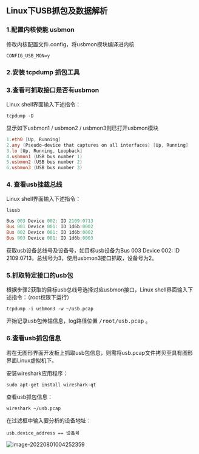 ## Linux下USB抓包及数据解析

### 1.配置内核使能 usbmon

修改内核配置文件.config，将usbmon模块编译进内核

```shell	
CONFIG_USB_MON=y
```

### 2.安装  tcpdump 抓包工具

### 3.查看可抓取接口是否有usbmon

Linux shell界面输入下述指令：

```shell
tcpdump -D
```

显示如下usbmon1 / usbmon2 / usbmon3则已打开usbmon模块

```powershell
1.eth0 [Up, Running]
2.any (Pseudo-device that captures on all interfaces) [Up, Running]
3.lo [Up, Running, Loopback]
4.usbmon1 (USB bus number 1)
5.usbmon2 (USB bus number 2)
6.usbmon3 (USB bus number 3)
```



### 4. 查看usb挂载总线

Linux shell界面输入下述指令：

```shell
lsusb
```

```powershell
Bus 003 Device 002: ID 2109:0713
Bus 001 Device 001: ID 1d6b:0002
Bus 002 Device 001: ID 1d6b:0002
Bus 003 Device 001: ID 1d6b:0003
```

获取usb设备总线号及设备号，如目标usb设备为Bus 003 Device 002: ID 2109:0713，总线号为3，使用usbmon3接口抓取，设备号为2。



### 5.抓取特定接口的usb包

根据步骤2获取的目标usb总线号选择对应usbmon接口，Linux shell界面输入下述指令：（root权限下运行）

```shell
tcpdump -i usbmon3 -w ~/usb.pcap
```

开始记录usb包传输信息，log路径位置 <kbd>/root/usb.pcap</kbd> 。



### 6.查看usb抓包信息

若在无图形界面开发板上抓取usb包信息，则需将usb.pcap文件拷贝至具有图形界面Linux虚拟机下。

安装wireshark应用程序：

```shell
sudo apt-get install wireshark-qt
```

查看usb抓包信息：

```shell
wireshark ~/usb.pcap
```

在过滤框中输入要分析的设备地址：

```shell
usb.device_address == 设备号
```

![image-20220801004252359](https://raw.githubusercontent.com/Kownzird/Notes-Img/master/img/image-20220801004252359.png)